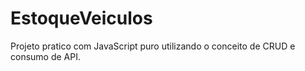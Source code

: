 # EstoqueVeiculos
Projeto pratico com JavaScript puro utilizando o conceito de CRUD e consumo de API.
